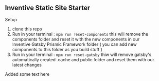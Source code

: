 ## Inventive Static Site Starter 

Setup 
1. clone this repo
2. Run in your terminal : `npm run reset-components` this will remove the components folder and reset it with the new components in our Inventive Gatsby Prismic Framework folder ( you can add new components to this folder as you build stuff )
3. Run in your terminal : `npm run reset-gatsby` thiw will remove gatsby's automatically created .cache and public folder and reset them with our latest changes

Added some text here